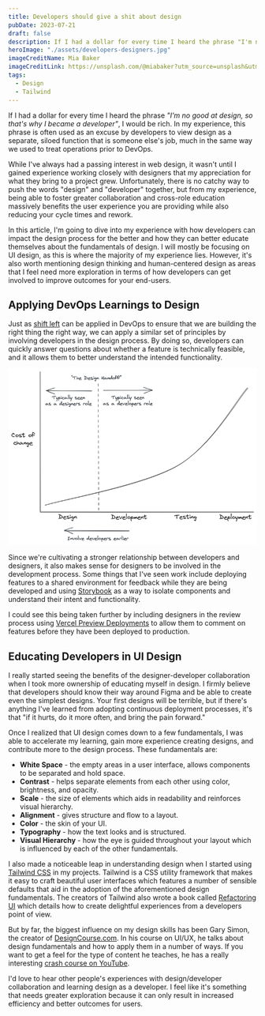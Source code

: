 ```yaml
---
title: Developers should give a shit about design
pubDate: 2023-07-21
draft: false
description: If I had a dollar for every time I heard the phrase "I'm no good at design, so that's why I became a developer," I would be rich. Lets explore how developers can better educate themselves in design and the benefits of getting involved in the design process.
heroImage: "./assets/developers-designers.jpg"
imageCreditName: Mia Baker
imageCreditLink: https://unsplash.com/@miabaker?utm_source=unsplash&utm_medium=referral&utm_content=creditCopyText
tags:
  - Design
  - Tailwind
---
```


If I had a dollar for every time I heard the phrase _"I'm no good at design, so that's why I became a developer"_, I would be rich. In my experience, this phrase is often used as an excuse by developers to view design as a separate, siloed function that is someone else's job, much in the same way we used to treat operations prior to DevOps.

While I've always had a passing interest in web design, it wasn't until I gained experience working closely with designers that my appreciation for what they bring to a project grew. Unfortunately, there is no catchy way to push the words "design" and "developer" together, but from my experience, being able to foster greater collaboration and cross-role education massively benefits the user experience you are providing while also reducing your cycle times and rework.

In this article, I'm going to dive into my experience with how developers can impact the design process for the better and how they can better educate themselves about the fundamentals of design. I will mostly be focusing on UI design, as this is where the majority of my experience lies. However, it's also worth mentioning design thinking and human-centered design as areas that I feel need more exploration in terms of how developers can get involved to improve outcomes for your end-users.

## Applying DevOps Learnings to Design

Just as [shift left](https://www.dynatrace.com/news/blog/what-is-shift-left-and-what-is-shift-right/) can be applied in DevOps to ensure that we are building the right thing the right way, we can apply a similar set of principles by involving developers in the design process. By doing so, developers can quickly answer questions about whether a feature is technically feasible, and it allows them to better understand the intended functionality.

![Getting developers involved earlier in the process](./assets/shift-left.png)

Since we're cultivating a stronger relationship between developers and designers, it also makes sense for designers to be involved in the development process. Some things that I've seen work include deploying features to a shared environment for feedback while they are being developed and using [Storybook](https://storybook.js.org/) as a way to isolate components and understand their intent and functionality.

I could see this being taken further by including designers in the review process using [Vercel Preview Deployments](https://vercel.com/docs/concepts/deployments/preview-deployments) to allow them to comment on features before they have been deployed to production.

## Educating Developers in UI Design

I really started seeing the benefits of the designer-developer collaboration when I took more ownership of educating myself in design. I firmly believe that developers should know their way around Figma and be able to create even the simplest designs. Your first designs will be terrible, but if there's anything I've learned from adopting continuous deployment processes, it's that "if it hurts, do it more often, and bring the pain forward."

Once I realized that UI design comes down to a few fundamentals, I was able to accelerate my learning, gain more experience creating designs, and contribute more to the design process. These fundamentals are:

- **White Space** - the empty areas in a user interface, allows components to be separated and hold space.
- **Contrast** - helps separate elements from each other using color, brightness, and opacity.
- **Scale** - the size of elements which aids in readability and reinforces visual hierarchy.
- **Alignment** - gives structure and flow to a layout.
- **Color** - the skin of your UI.
- **Typography** - how the text looks and is structured.
- **Visual Hierarchy** - how the eye is guided throughout your layout which is influenced by each of the other fundamentals.

I also made a noticeable leap in understanding design when I started using [Tailwind CSS](https://tailwindcss.com/) in my projects. Tailwind is a CSS utility framework that makes it easy to craft beautiful user interfaces which features a number of sensible defaults that aid in the adoption of the aforementioned design fundamentals. The creators of Tailwind also wrote a book called [Refactoring UI](https://www.refactoringui.com/) which details how to create delightful experiences from a developers point of view.

But by far, the biggest influence on my design skills has been Gary Simon, the creator of [DesignCourse.com](https://designcourse.com/). In his course on UI/UX, he talks about design fundamentals and how to apply them in a number of ways. If you want to get a feel for the type of content he teaches, he has a really interesting [crash course on YouTube](https://www.youtube.com/watch?v=QwSN4n2sjR8).

I'd love to hear other people's experiences with design/developer collaboration and learning design as a developer. I feel like it's something that needs greater exploration because it can only result in increased efficiency and better outcomes for users.
